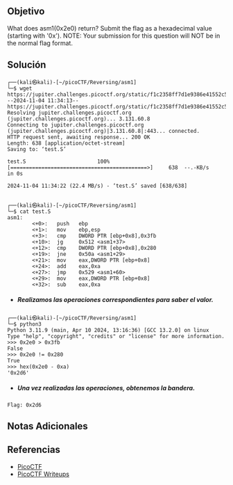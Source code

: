 ## Objetivo
What does asm1(0x2e0) return? Submit the flag as a hexadecimal value (starting with '0x'). NOTE: Your submission for this question will NOT be in the normal flag format.
## Solución
```
┌──(kali㉿kali)-[~/picoCTF/Reversing/asm1]
└─$ wget https://jupiter.challenges.picoctf.org/static/f1c2358ff7d1e9386e41552c549cf2f6/test.S
--2024-11-04 11:34:13--  https://jupiter.challenges.picoctf.org/static/f1c2358ff7d1e9386e41552c549cf2f6/test.S
Resolving jupiter.challenges.picoctf.org (jupiter.challenges.picoctf.org)... 3.131.60.8
Connecting to jupiter.challenges.picoctf.org (jupiter.challenges.picoctf.org)|3.131.60.8|:443... connected.
HTTP request sent, awaiting response... 200 OK
Length: 638 [application/octet-stream]
Saving to: ‘test.S’

test.S                       100%[============================================>]     638  --.-KB/s    in 0s      

2024-11-04 11:34:22 (22.4 MB/s) - ‘test.S’ saved [638/638]

                                                                                                                  
┌──(kali㉿kali)-[~/picoCTF/Reversing/asm1]
└─$ cat test.S                   
asm1:
        <+0>:   push   ebp
        <+1>:   mov    ebp,esp
        <+3>:   cmp    DWORD PTR [ebp+0x8],0x3fb
        <+10>:  jg     0x512 <asm1+37>
        <+12>:  cmp    DWORD PTR [ebp+0x8],0x280
        <+19>:  jne    0x50a <asm1+29>
        <+21>:  mov    eax,DWORD PTR [ebp+0x8]
        <+24>:  add    eax,0xa
        <+27>:  jmp    0x529 <asm1+60>
        <+29>:  mov    eax,DWORD PTR [ebp+0x8]
        <+32>:  sub    eax,0xa
```

- ##### Realizamos las operaciones correspondientes para saber el valor.
```
┌──(kali㉿kali)-[~/picoCTF/Reversing/asm1]
└─$ python3
Python 3.11.9 (main, Apr 10 2024, 13:16:36) [GCC 13.2.0] on linux
Type "help", "copyright", "credits" or "license" for more information.
>>> 0x2e0 > 0x3fb
False
>>> 0x2e0 != 0x280
True
>>> hex(0x2e0 - 0xa)
'0x2d6'
```

- ##### Una vez realizadas las operaciones, obtenemos la bandera.
```
Flag: 0x2d6
```
## Notas Adicionales
## Referencias
- [PicoCTF](https://play.picoctf.org)
- [PicoCTF Writeups](https://www.youtube.com/playlist?list=PLDo9DMLZyP6kTZ8Td37-LdbAx4-yNfHBl&authuser=0)
